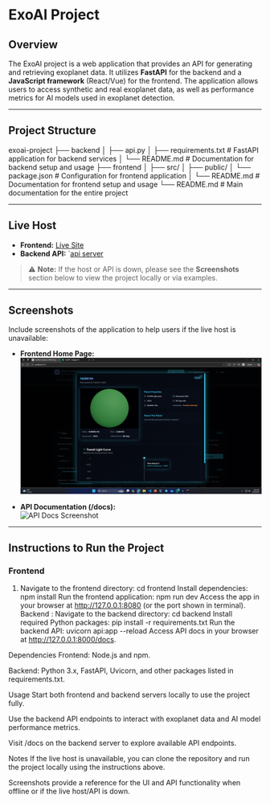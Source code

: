 # ExoAI Project

## Overview
The ExoAI project is a web application that provides an API for generating and retrieving exoplanet data. It utilizes **FastAPI** for the backend and a **JavaScript framework** (React/Vue) for the frontend. The application allows users to access synthetic and real exoplanet data, as well as performance metrics for AI models used in exoplanet detection.

---

## Project Structure
exoai-project
├── backend
│ ├── api.py
│ ├── requirements.txt # FastAPI application for backend services
│ └── README.md # Documentation for backend setup and usage
├── frontend
│ ├── src/
│ ├── public/
│ └── package.json # Configuration for frontend application
│ └── README.md # Documentation for frontend setup and usage
└── README.md # Main documentation for the entire project

---

## Live Host
- **Frontend:** [Live Site](https://exoai-explorer.onrender.com)  
- **Backend API:** `[api server](https://your-backend-domain.com)

> ⚠️ **Note:** If the host or API is down, please see the **Screenshots** section below to view the project locally or via examples.

---

## Screenshots
Include screenshots of the application to help users if the live host is unavailable:

- **Frontend Home Page:**  
  ![Home Page:](/screenshots/Screenshot%20(65).png)
  
- **API Documentation (/docs):**  
  ![API Docs Screenshot](./screenshots/api-docs.png)

---

## Instructions to Run the Project

### Frontend
1. Navigate to the frontend directory:
   cd frontend
Install dependencies:
   npm install
Run the frontend application:
   npm run dev
Access the app in your browser at http://127.0.0.1:8080 (or the port shown in terminal).
Backend :
Navigate to the backend directory:
   cd backend
Install required Python packages:
   pip install -r requirements.txt
Run the backend API:
   uvicorn api:app --reload
Access API docs in your browser at http://127.0.0.1:8000/docs.

Dependencies
Frontend: Node.js and npm.

Backend: Python 3.x, FastAPI, Uvicorn, and other packages listed in requirements.txt.

Usage
Start both frontend and backend servers locally to use the project fully.

Use the backend API endpoints to interact with exoplanet data and AI model performance metrics.

Visit /docs on the backend server to explore available API endpoints.

Notes
If the live host is unavailable, you can clone the repository and run the project locally using the instructions above.

Screenshots provide a reference for the UI and API functionality when offline or if the live host/API is down.
